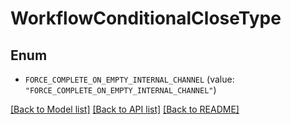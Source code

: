 # WorkflowConditionalCloseType

## Enum


* `FORCE_COMPLETE_ON_EMPTY_INTERNAL_CHANNEL` (value: `"FORCE_COMPLETE_ON_EMPTY_INTERNAL_CHANNEL"`)


[[Back to Model list]](../README.md#documentation-for-models) [[Back to API list]](../README.md#documentation-for-api-endpoints) [[Back to README]](../README.md)


